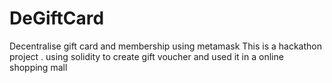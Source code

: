 # DeGiftCard
Decentralise gift card and membership using metamask
This is a hackathon project . using solidity to create gift voucher and used it in a online shopping mall
